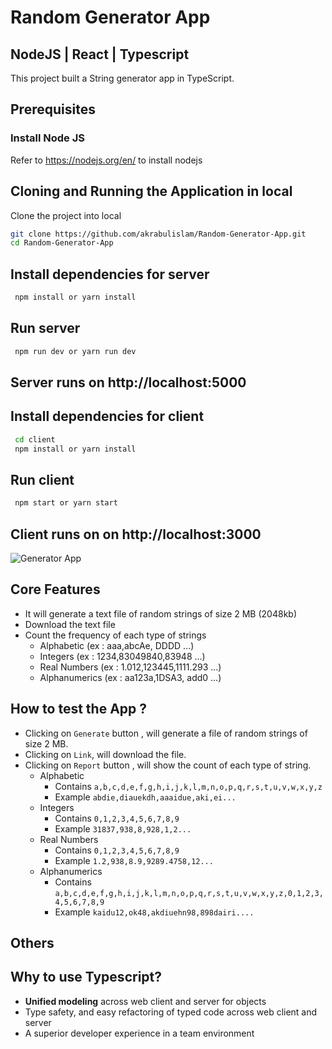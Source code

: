 # Random Generator App

## NodeJS | React | Typescript

This project built a String generator app in TypeScript.

## Prerequisites

### Install Node JS

Refer to https://nodejs.org/en/ to install nodejs

## Cloning and Running the Application in local

Clone the project into local

```bash
git clone https://github.com/akrabulislam/Random-Generator-App.git
cd Random-Generator-App
```

## Install dependencies for server

```bash
 npm install or yarn install
```

## Run server

```bash
 npm run dev or yarn run dev
```

## Server runs on http://localhost:5000

## Install dependencies for client

```bash
 cd client
 npm install or yarn install
```

## Run client

```bash
 npm start or yarn start
```

## Client runs on on http://localhost:3000

![Generator App](https://i.ibb.co/X21tcr1/Generator-App.png)

## Core Features

- It will generate a text file of random strings of size 2 MB (2048kb)
- Download the text file
- Count the frequency of each type of strings
  - Alphabetic (ex : aaa,abcAe, DDDD ...)
  - Integers (ex : 1234,83049840,83948 ...)
  - Real Numbers (ex : 1.012,123445,1111.293 ...)
  - Alphanumerics (ex : aa123a,1DSA3, add0 ...)

## How to test the App ?

- Clicking on `Generate` button , will generate a file of random strings of size 2 MB.
- Clicking on `Link`, will download the file.
- Clicking on `Report` button , will show the count of each type of string.
  - Alphabetic
    - Contains `a,b,c,d,e,f,g,h,i,j,k,l,m,n,o,p,q,r,s,t,u,v,w,x,y,z`
    - Example `abdie,diauekdh,aaaidue,aki,ei...`
  - Integers
    - Contains `0,1,2,3,4,5,6,7,8,9`
    - Example `31837,938,8,928,1,2...`
  - Real Numbers
    - Contains `0,1,2,3,4,5,6,7,8,9`
    - Example `1.2,938,8.9,9289.4758,12...`
  - Alphanumerics
    - Contains `a,b,c,d,e,f,g,h,i,j,k,l,m,n,o,p,q,r,s,t,u,v,w,x,y,z,0,1,2,3,4,5,6,7,8,9`
    - Example `kaidu12,ok48,akdiuehn98,898dairi....`

## Others

## Why to use Typescript?

- **Unified modeling** across web client and server for objects
- Type safety, and easy refactoring of typed code across web client and server
- A superior developer experience in a team environment
